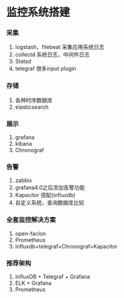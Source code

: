 # 监控系统搭建

### 采集

1. logstash，filebeat 采集应用系统日志
2. collectd 系统日志，中间件日志
3. Statsd
4. telegraf 很多input plugin

### 存储

1. 各种时序数据库
2. elasticsearch

### 展示

1. grafana
2. kibana
3. Chronograf

### 告警

1. zabbix
2. grafana4.0之后添加告警功能
3. Kapacitor 搭配(influxdb)
3. 自定义系统，查询数据库比较

### 全套监控解决方案

1. open-faclon
2. Prometheus
3. influxdb+telegraf+Chronograf+Kapacitor

### 推荐架构

1. InfluxDB + Telegraf + Grafana
2. ELK + Grafana
3. Prometheus
